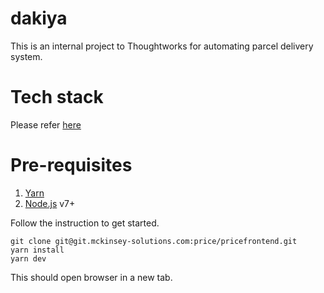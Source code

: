 # dakiya
This is an internal project to Thoughtworks for automating parcel delivery system.

# Tech stack
Please refer [here](https://github.com/jagatjeevan/react-setup/)

# Pre-requisites
1. [Yarn](https://yarnpkg.com/lang/en/docs/install/)
2. [Node.js](https://nodejs.org/) v7+

Follow the instruction to get started.
```
git clone git@git.mckinsey-solutions.com:price/pricefrontend.git
yarn install
yarn dev
```

This should open browser in a new tab.
